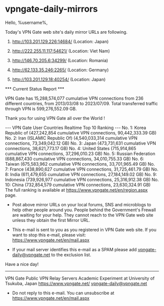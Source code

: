# vpngate-daily-mirrors

Hello, %username%,

Today's VPN Gate web site's daily mirror URLs are following.

1. http://103.201.129.226:14684/
   (Location: Japan)

2. http://222.255.11.117:54621/
   (Location: Viet Nam)

3. http://146.70.205.6:34299/
   (Location: Romania)

4. http://62.133.35.246:2265/
   (Location: Germany)

5. http://103.201.129.18:40254/
   (Location: Japan)


*** Current Status Report ***

VPN Gate has 15,288,574,077 cumulative VPN connections from 236 different countries, from 2013/03/08 to 2023/07/09.
Total transferred traffic through VPN is 599,276,552.09 GB.

Thank you for using VPN Gate all over the World !


--- VPN Gate User Countries Realtime Top 10 Ranking ---
No. 1: Korea Republic of (427,242,854 cumulative VPN connections, 90,442,333.39 GB)
No. 2: Iran (ISLAMIC Republic Of) (4,540,033,314 cumulative VPN connections, 73,349,042.12 GB)
No. 3: Japan (473,731,631 cumulative VPN connections, 38,621,773.17 GB)
No. 4: United States (715,914,865 cumulative VPN connections, 37,296,010.23 GB)
No. 5: Russian Federation (688,867,430 cumulative VPN connections, 34,010,755.33 GB)
No. 6: Taiwan (675,583,962 cumulative VPN connections, 33,701,965.49 GB)
No. 7: France (438,890,627 cumulative VPN connections, 31,725,461.79 GB)
No. 8: India (611,479,655 cumulative VPN connections, 27,184,149.02 GB)
No. 9: Indonesia (739,926,977 cumulative VPN connections, 25,316,912.38 GB)
No. 10: China (732,854,579 cumulative VPN connections, 23,630,324.91 GB)
The full ranking is available at https://www.vpngate.net/en/region.aspx page.


* Post above mirror URLs on your local forums, SNS and microblogs
  to help other people around you.
  People behind the Government's Frewall are waiting for your help.
  They cannot reach to the VPN Gate web site
  unless they obtain the first Mirror URL.

* This e-mail is sent to you as you registered in VPN Gate web site.
  If you want to stop this e-mail, please visit:
  https://www.vpngate.net/en/mail.aspx

* If your mail server identifies this e-mail as a SPAM
  please add vpngate-daily@vpngate.net to the exclusion list.

Have a nice day!

------------------------------------------------------
VPN Gate Public VPN Relay Servers
Academic Experiment at University of Tsukuba, Japan
https://www.vpngate.net/
vpngate-daily@vpngate.net
* Do not reply to this e-mail.
  You can unsubscribe at https://www.vpngate.net/en/mail.aspx



